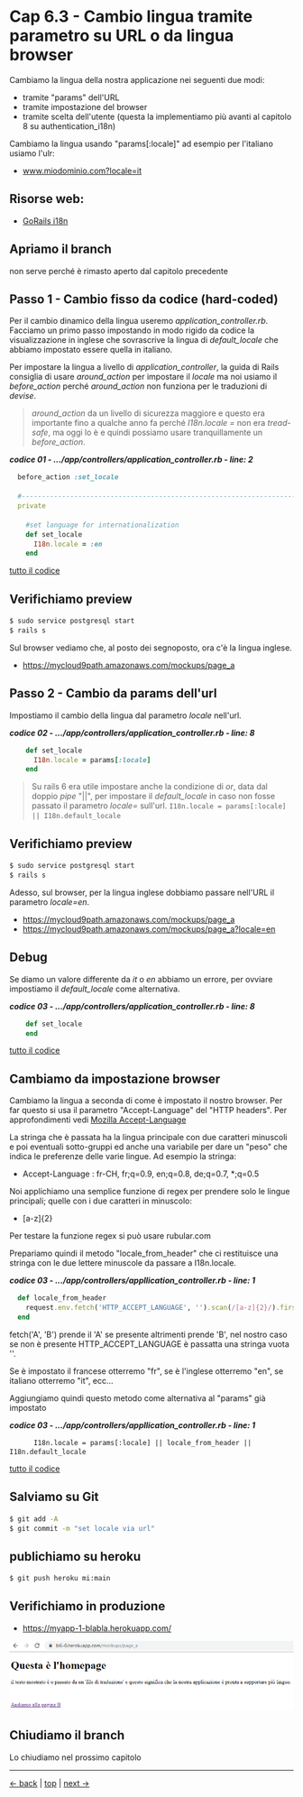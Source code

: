 # <a name="top"></a> Cap 6.3 - Cambio lingua tramite parametro su URL o da lingua browser

Cambiamo la lingua della nostra applicazione nei seguenti due modi:

- tramite "params" dell'URL
- tramite impostazione del browser
- tramite scelta dell'utente (questa la implementiamo più avanti al capitolo 8 su authentication_i18n)

Cambiamo la lingua usando "params[:locale]" ad esempio per l'italiano usiamo l'ulr: 

- www.miodominio.com?locale=it



## Risorse web:

- [GoRails i18n](https://gorails.com/episodes/how-to-use-rails-i18n?autoplay=1&ck_subscriber_id=361075866)



## Apriamo il branch

non serve perché è rimasto aperto dal capitolo precedente



## Passo 1 - Cambio fisso da codice (hard-coded)

Per il cambio dinamico della lingua useremo *application_controller.rb*. Facciamo un primo passo impostando in modo rigido da codice la visualizzazione in inglese che sovrascrive la lingua di *default_locale* che abbiamo impostato essere quella in italiano.

Per impostare la lingua a livello di *application_controller*, la guida di Rails consiglia di usare *around_action* per impostare il *locale* ma noi usiamo il *before_action* perché *around_action* non funziona per le traduzioni di *devise*.

> *around_action* da un livello di sicurezza maggiore e questo era importante fino a qualche anno fa perché *I18n.locale =* non era *tread-safe*, ma oggi lo è e quindi possiamo usare tranquillamente un *before_action*.

***codice 01 - .../app/controllers/application_controller.rb - line: 2***

```ruby
  before_action :set_locale

  #-----------------------------------------------------------------------------
  private
  
    #set language for internationalization
    def set_locale
      I18n.locale = :en
    end
```

[tutto il codice](https://github.com/flaviobordonidev/leanpubabrandnewcms/blob/master/01-base/06-mockups_i18n/03_01-controllers-application_controller.rb)



## Verifichiamo preview

```bash
$ sudo service postgresql start
$ rails s
```

Sul browser vediamo che, al posto dei segnoposto, ora c'è la lingua inglese.

- https://mycloud9path.amazonaws.com/mockups/page_a



## Passo 2 - Cambio da params dell'url

Impostiamo il cambio della lingua dal parametro *locale* nell'url.

***codice 02 - .../app/controllers/application_controller.rb - line: 8***

```ruby
    def set_locale
      I18n.locale = params[:locale]
    end
```

> Su rails 6 era utile impostare anche la condizione di *or*, data dal doppio *pipe* "||", per impostare il *default_locale* in caso non fosse passato il parametro *locale=* sull'url.
> `I18n.locale = params[:locale] || I18n.default_locale`



## Verifichiamo preview

```bash
$ sudo service postgresql start
$ rails s
```

Adesso, sul browser, per la lingua inglese dobbiamo passare nell'URL il parametro *locale=en*.

- https://mycloud9path.amazonaws.com/mockups/page_a
- https://mycloud9path.amazonaws.com/mockups/page_a?locale=en 


## Debug

Se diamo un valore differente da *it* o *en* abbiamo un errore, per ovviare impostiamo il *default_locale* come alternativa.

***codice 03 - .../app/controllers/application_controller.rb - line: 8***

```ruby
    def set_locale
    end
```

[tutto il codice](https://github.com/flaviobordonidev/leanpubabrandnewcms/blob/master/01-base/06-mockups_i18n/03_02-controllers-appllication_controller.rb)



## Cambiamo da impostazione browser

Cambiamo la lingua a seconda di come è impostato il nostro browser. 
Per far questo si usa il parametro "Accept-Language" del "HTTP headers".
Per approfondimenti vedi [Mozilla Accept-Language](developer.mozzilla.org/en-US/docs/Web/Headers/Accept-Language)

La stringa che è passata ha la lingua principale con due caratteri minuscoli e poi eventuali sotto-gruppi ed anche una variabile per dare un "peso" che indica le preferenze delle varie lingue.
Ad esempio la stringa:

- Accept-Language : fr-CH, fr;q=0.9, en;q=0.8, de;q=0.7, *;q=0.5

Noi applichiamo una semplice funzione di regex per prendere solo le lingue principali; quelle con i due caratteri in minuscolo:

- [a-z]{2}

Per testare la funzione regex si può usare rubular.com

Prepariamo quindi il metodo "locale_from_header" che ci restituisce una stringa con le due lettere minuscole da passare a I18n.locale.

***codice 03 - .../app/controllers/appllication_controller.rb - line: 1***

```ruby
  def locale_from_header
    request.env.fetch('HTTP_ACCEPT_LANGUAGE', '').scan(/[a-z]{2}/).first
  end
```

fetch('A', 'B') prende il 'A' se presente altrimenti prende 'B', nel nostro caso se non è presente HTTP_ACCEPT_LANGUAGE è passatta una stringa vuota ''.

Se è impostato il francese otterremo "fr", se è l'inglese otterremo "en", se italiano otterremo "it", ecc...

Aggiungiamo quindi questo metodo come alternativa al "params" già impostato

***codice 03 - .../app/controllers/appllication_controller.rb - line: 1***

```
      I18n.locale = params[:locale] || locale_from_header || I18n.default_locale
```

[tutto il codice](https://github.com/flaviobordonidev/leanpubabrandnewcms/blob/master/01-base/06-mockups_i18n/03_02-controllers-appllication_controller.rb)



## Salviamo su Git

```bash
$ git add -A
$ git commit -m "set locale via url"
```



## publichiamo su heroku

```bash
$ git push heroku mi:main
```



## Verifichiamo in produzione

- https://myapp-1-blabla.herokuapp.com/

![fig02](https://github.com/flaviobordonidev/leanpubabrandnewcms/blob/master/01-base/06-mockups_i18n/02_fig02-heroku_i18n_page_a.png)



## Chiudiamo il branch

Lo chiudiamo nel prossimo capitolo






---

[<- back](https://github.com/flaviobordonidev/leanpubabrandnewcms/blob/master/01-base/06-mockups_i18n/01-mockups_i18n-it.md)
 | [top](#top) |
[next ->](https://github.com/flaviobordonidev/leanpubabrandnewcms/blob/master/01-base/06-mockups_i18n/03-change_language_by_url_browser-it.md)
